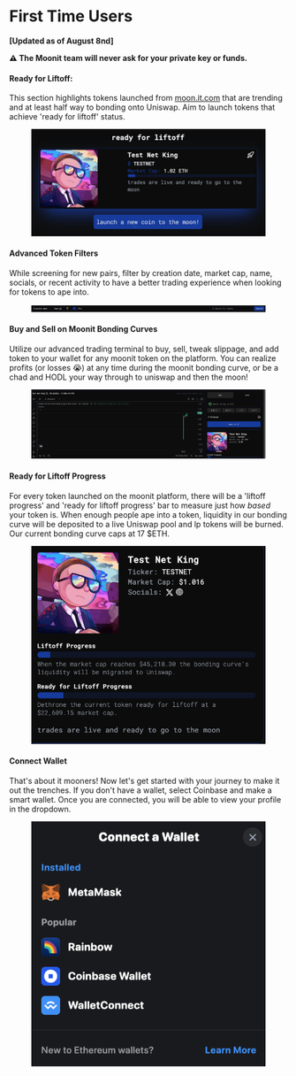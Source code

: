 # First Time Users

**\[Updated as of August 8nd]**

**⚠️ The Moonit team will never ask for your private key or funds.**

#### Ready for Liftoff:

This section highlights tokens launched from [moon.it.com](https://moon.it.com/) that are trending and at least half way to bonding onto Uniswap. Aim to launch tokens that achieve 'ready for liftoff' status.

<figure><img src="../.gitbook/assets/image.png" alt=""><figcaption></figcaption></figure>

#### Advanced Token Filters

While screening for new pairs, filter by creation date, market cap, name, socials, or recent activity to have a better trading experience when looking for tokens to ape into.

<figure><img src="../.gitbook/assets/image (2).png" alt=""><figcaption></figcaption></figure>

#### Buy and Sell on Moonit Bonding Curves

Utilize our advanced trading terminal to buy, sell, tweak slippage, and add token to your wallet for any moonit token on the platform. You can realize profits (or losses 😭)  at any time during the moonit bonding curve, or be a chad and HODL your way through to uniswap and then the moon!

<figure><img src="../.gitbook/assets/image (3).png" alt=""><figcaption></figcaption></figure>

#### Ready for Liftoff Progress

For every token launched on the moonit platform, there will be a 'liftoff progress' and 'ready for liftoff progress' bar to measure just how _based_ your token is. When enough people ape into a token, liquidity in our bonding curve will be deposited to a live Uniswap pool and lp tokens will be burned. Our current bonding curve caps at 17 $ETH.

<figure><img src="../.gitbook/assets/image (5).png" alt=""><figcaption></figcaption></figure>

#### Connect Wallet

That's about it mooners! Now let's get started with your journey to make it out the trenches. If you don't have a wallet, select Coinbase and make a smart wallet. Once you are connected, you will be able to view your profile in the dropdown.

<figure><img src="../.gitbook/assets/image (6).png" alt=""><figcaption></figcaption></figure>
